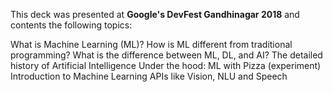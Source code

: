 This deck was presented at **Google's DevFest Gandhinagar 2018** and contents the following topics:


What is Machine Learning (ML)? 
How is ML different from traditional programming? 
What is the difference between ML, DL, and AI? 
The detailed history of Artificial Intelligence 
Under the hood: ML with Pizza (experiment) 
Introduction to Machine Learning APIs like Vision, NLU and Speech
